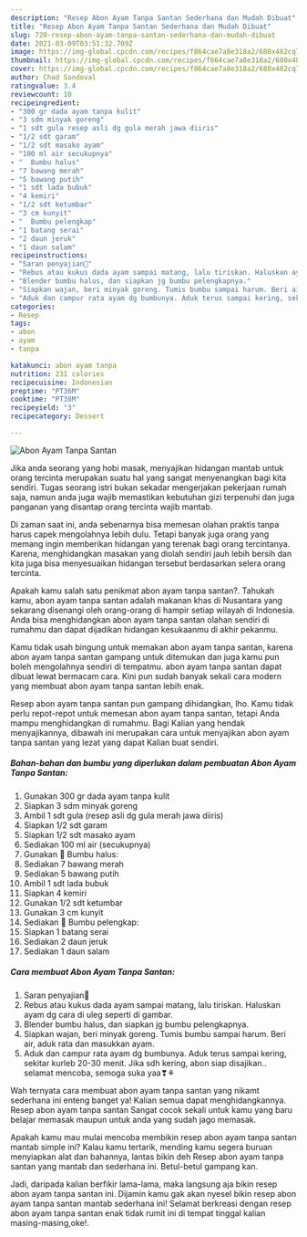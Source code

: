 ```yaml
---
description: "Resep Abon Ayam Tanpa Santan Sederhana dan Mudah Dibuat"
title: "Resep Abon Ayam Tanpa Santan Sederhana dan Mudah Dibuat"
slug: 720-resep-abon-ayam-tanpa-santan-sederhana-dan-mudah-dibuat
date: 2021-03-09T03:51:32.709Z
image: https://img-global.cpcdn.com/recipes/f864cae7a8e318a2/680x482cq70/abon-ayam-tanpa-santan-foto-resep-utama.jpg
thumbnail: https://img-global.cpcdn.com/recipes/f864cae7a8e318a2/680x482cq70/abon-ayam-tanpa-santan-foto-resep-utama.jpg
cover: https://img-global.cpcdn.com/recipes/f864cae7a8e318a2/680x482cq70/abon-ayam-tanpa-santan-foto-resep-utama.jpg
author: Chad Sandoval
ratingvalue: 3.4
reviewcount: 10
recipeingredient:
- "300 gr dada ayam tanpa kulit"
- "3 sdm minyak goreng"
- "1 sdt gula resep asli dg gula merah jawa diiris"
- "1/2 sdt garam"
- "1/2 sdt masako ayam"
- "100 ml air secukupnya"
- "  Bumbu halus"
- "7 bawang merah"
- "5 bawang putih"
- "1 sdt lada bubuk"
- "4 kemiri"
- "1/2 sdt ketumbar"
- "3 cm kunyit"
- "  Bumbu pelengkap"
- "1 batang serai"
- "2 daun jeruk"
- "1 daun salam"
recipeinstructions:
- "Saran penyajian🤤"
- "Rebus atau kukus dada ayam sampai matang, lalu tiriskan. Haluskan ayam dg cara di uleg seperti di gambar."
- "Blender bumbu halus, dan siapkan jg bumbu pelengkapnya."
- "Siapkan wajan, beri minyak goreng. Tumis bumbu sampai harum. Beri air, aduk rata dan masukkan ayam."
- "Aduk dan campur rata ayam dg bumbunya. Aduk terus sampai kering, sekitar kurleb 20-30 menit. Jika sdh kering, abon siap disajikan.. selamat mencoba, semoga suka yaa❣⚘"
categories:
- Resep
tags:
- abon
- ayam
- tanpa

katakunci: abon ayam tanpa 
nutrition: 231 calories
recipecuisine: Indonesian
preptime: "PT36M"
cooktime: "PT38M"
recipeyield: "3"
recipecategory: Dessert

---
```



![Abon Ayam Tanpa Santan](https://img-global.cpcdn.com/recipes/f864cae7a8e318a2/680x482cq70/abon-ayam-tanpa-santan-foto-resep-utama.jpg)

Jika anda seorang yang hobi masak, menyajikan hidangan mantab untuk orang tercinta merupakan suatu hal yang sangat menyenangkan bagi kita sendiri. Tugas seorang istri bukan sekadar mengerjakan pekerjaan rumah saja, namun anda juga wajib memastikan kebutuhan gizi terpenuhi dan juga panganan yang disantap orang tercinta wajib mantab.

Di zaman  saat ini, anda sebenarnya bisa memesan olahan praktis tanpa harus capek mengolahnya lebih dulu. Tetapi banyak juga orang yang memang ingin memberikan hidangan yang terenak bagi orang tercintanya. Karena, menghidangkan masakan yang diolah sendiri jauh lebih bersih dan kita juga bisa menyesuaikan hidangan tersebut berdasarkan selera orang tercinta. 



Apakah kamu salah satu penikmat abon ayam tanpa santan?. Tahukah kamu, abon ayam tanpa santan adalah makanan khas di Nusantara yang sekarang disenangi oleh orang-orang di hampir setiap wilayah di Indonesia. Anda bisa menghidangkan abon ayam tanpa santan olahan sendiri di rumahmu dan dapat dijadikan hidangan kesukaanmu di akhir pekanmu.

Kamu tidak usah bingung untuk memakan abon ayam tanpa santan, karena abon ayam tanpa santan gampang untuk ditemukan dan juga kamu pun boleh mengolahnya sendiri di tempatmu. abon ayam tanpa santan dapat dibuat lewat bermacam cara. Kini pun sudah banyak sekali cara modern yang membuat abon ayam tanpa santan lebih enak.

Resep abon ayam tanpa santan pun gampang dihidangkan, lho. Kamu tidak perlu repot-repot untuk memesan abon ayam tanpa santan, tetapi Anda mampu menghidangkan di rumahmu. Bagi Kalian yang hendak menyajikannya, dibawah ini merupakan cara untuk menyajikan abon ayam tanpa santan yang lezat yang dapat Kalian buat sendiri.

<!--inarticleads1-->

##### Bahan-bahan dan bumbu yang diperlukan dalam pembuatan Abon Ayam Tanpa Santan:

1. Gunakan 300 gr dada ayam tanpa kulit
1. Siapkan 3 sdm minyak goreng
1. Ambil 1 sdt gula (resep asli dg gula merah jawa diiris)
1. Siapkan 1/2 sdt garam
1. Siapkan 1/2 sdt masako ayam
1. Sediakan 100 ml air (secukupnya)
1. Gunakan  🥩 Bumbu halus:
1. Sediakan 7 bawang merah
1. Sediakan 5 bawang putih
1. Ambil 1 sdt lada bubuk
1. Siapkan 4 kemiri
1. Gunakan 1/2 sdt ketumbar
1. Gunakan 3 cm kunyit
1. Sediakan  🥩 Bumbu pelengkap:
1. Siapkan 1 batang serai
1. Sediakan 2 daun jeruk
1. Sediakan 1 daun salam




<!--inarticleads2-->

##### Cara membuat Abon Ayam Tanpa Santan:

1. Saran penyajian🤤
1. Rebus atau kukus dada ayam sampai matang, lalu tiriskan. Haluskan ayam dg cara di uleg seperti di gambar.
1. Blender bumbu halus, dan siapkan jg bumbu pelengkapnya.
1. Siapkan wajan, beri minyak goreng. Tumis bumbu sampai harum. Beri air, aduk rata dan masukkan ayam.
1. Aduk dan campur rata ayam dg bumbunya. Aduk terus sampai kering, sekitar kurleb 20-30 menit. Jika sdh kering, abon siap disajikan.. selamat mencoba, semoga suka yaa❣⚘




Wah ternyata cara membuat abon ayam tanpa santan yang nikamt sederhana ini enteng banget ya! Kalian semua dapat menghidangkannya. Resep abon ayam tanpa santan Sangat cocok sekali untuk kamu yang baru belajar memasak maupun untuk anda yang sudah jago memasak.

Apakah kamu mau mulai mencoba membikin resep abon ayam tanpa santan mantab simple ini? Kalau kamu tertarik, mending kamu segera buruan menyiapkan alat dan bahannya, lantas bikin deh Resep abon ayam tanpa santan yang mantab dan sederhana ini. Betul-betul gampang kan. 

Jadi, daripada kalian berfikir lama-lama, maka langsung aja bikin resep abon ayam tanpa santan ini. Dijamin kamu gak akan nyesel bikin resep abon ayam tanpa santan mantab sederhana ini! Selamat berkreasi dengan resep abon ayam tanpa santan enak tidak rumit ini di tempat tinggal kalian masing-masing,oke!.

